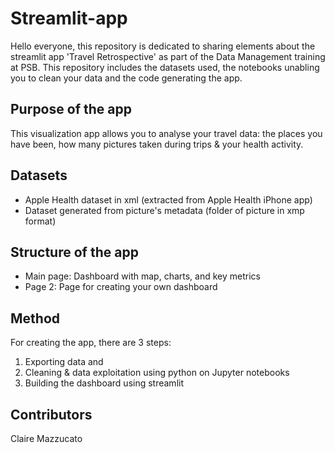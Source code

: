 # Streamlit-app

Hello everyone, this repository is dedicated to sharing elements about the streamlit app 'Travel Retrospective' as part of the Data Management training at PSB. This repository includes the datasets used, the notebooks unabling you to clean your data and the code generating the app.

## Purpose of the app
This visualization app allows you to analyse your travel data: the places you have been, how many pictures taken during trips & your health activity. 

## Datasets 
- Apple Health dataset in xml (extracted from Apple Health iPhone app)
- Dataset generated from picture's metadata (folder of picture in xmp format)

## Structure of the app
- Main page: Dashboard with map, charts, and key metrics 
- Page 2: Page for creating your own dashboard 

## Method
For creating the app, there are 3 steps:
1) Exporting data and 
2) Cleaning & data exploitation using python on Jupyter notebooks
3) Building the dashboard using streamlit

## Contributors
Claire Mazzucato
